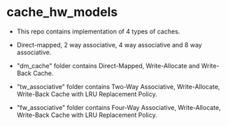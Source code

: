 # cache_hw_models


* This repo contains implementation of 4 types of caches.

* Direct-mapped, 2 way associative, 4 way associative and 8 way associative.

* "dm_cache" folder contains Direct-Mapped, Write-Allocate and Write-Back Cache.

* "tw_associative" folder contains Two-Way Associative, Write-Allocate, Write-Back Cache with LRU Replacement Policy.

* "fw_associative" folder contains Four-Way Associative, Write-Allocate, Write-Back Cache with LRU Replacement Policy.
